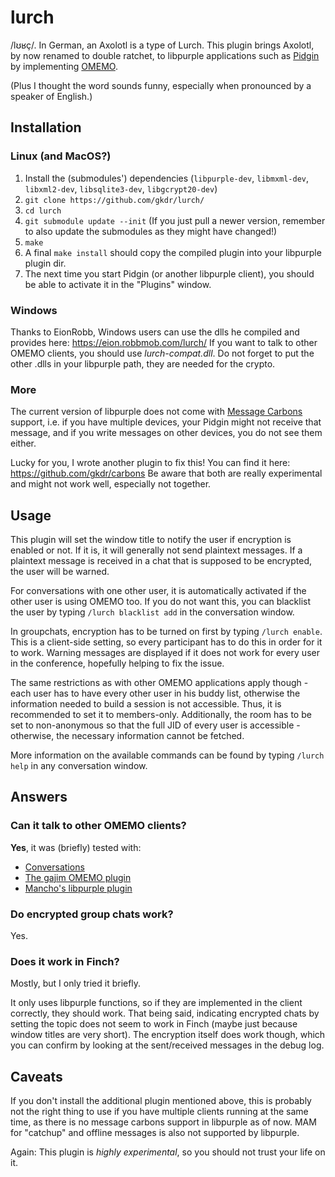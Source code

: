 # lurch
/lʊʁç/. In German, an Axolotl is a type of Lurch. This plugin brings Axolotl, by now renamed to double ratchet, to libpurple applications such as [Pidgin](https://www.pidgin.im/) by implementing [OMEMO](https://conversations.im/omemo/).

(Plus I thought the word sounds funny, especially when pronounced by a speaker of English.)

## Installation
### Linux (and MacOS?)
1. Install the (submodules') dependencies (`libpurple-dev`, `libmxml-dev`, `libxml2-dev`, `libsqlite3-dev`, `libgcrypt20-dev`)
1. `git clone https://github.com/gkdr/lurch/`
2. `cd lurch`
3. `git submodule update --init` (If you just pull a newer version, remember to also update the submodules as they might have changed!)
4. `make`
5. A final `make install` should copy the compiled plugin into your libpurple plugin dir.
6. The next time you start Pidgin (or another libpurple client), you should be able to activate it in the "Plugins" window.

### Windows
Thanks to EionRobb, Windows users can use the dlls he compiled and provides here: https://eion.robbmob.com/lurch/
If you want to talk to other OMEMO clients, you should use _lurch-compat.dll_. Do not forget to put the other .dlls in your libpurple path, they are needed for the crypto.

### More
The current version of libpurple does not come with [Message Carbons](https://xmpp.org/extensions/xep-0280.html) support, i.e. if you have multiple devices, your Pidgin might not receive that message, and if you write messages on other devices, you do not see them either.

Lucky for you, I wrote another plugin to fix this! You can find it here: https://github.com/gkdr/carbons
Be aware that both are really experimental and might not work well, especially not together.

## Usage
This plugin will set the window title to notify the user if encryption is enabled or not. If it is, it will generally not send plaintext messages. If a plaintext message is received in a chat that is supposed to be encrypted, the user will be warned.

For conversations with one other user, it is automatically activated if the other user is using OMEMO too. If you do not want this, you can blacklist the user by typing `/lurch blacklist add` in the conversation window.

In groupchats, encryption has to be turned on first by typing `/lurch enable`. This is a client-side setting, so every participant has to do this in order for it to work. Warning messages are displayed if it does not work for every user in the conference, hopefully helping to fix the issue.

The same restrictions as with other OMEMO applications apply though - each user has to have every other user in his buddy list, otherwise the information needed to build a session is not accessible. Thus, it is recommended to set it to members-only.
Additionally, the room has to be set to non-anonymous so that the full JID of every user is accessible - otherwise, the necessary information cannot be fetched.

More information on the available commands can be found by typing `/lurch help` in any conversation window.

## Answers
### Can it talk to other OMEMO clients?
__Yes__, it was (briefly) tested with:
* [Conversations](https://conversations.im/)
* [The gajim OMEMO plugin](https://dev.gajim.org/gajim/gajim-plugins/wikis/OmemoGajimPlugin)
* [Mancho's libpurple plugin](https://git.imp.fu-berlin.de/mancho/libpurple-omemo-plugin)

### Do encrypted group chats work?
Yes.

### Does it work in Finch?
Mostly, but I only tried it briefly.

It only uses libpurple functions, so if they are implemented in the client correctly, they should work.
That being said, indicating encrypted chats by setting the topic does not seem to work in Finch (maybe just because window titles are very short). The encryption itself does work though, which you can confirm by looking at the sent/received messages in the debug log.

## Caveats
If you don't install the additional plugin mentioned above, this is probably not the right thing to use if you have multiple clients running at the same time, as there is no message carbons support in libpurple as of now.
MAM for "catchup" and offline messages is also not supported by libpurple.

Again: This plugin is _highly experimental_, so you should not trust your life on it.
